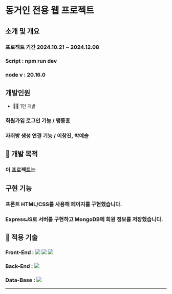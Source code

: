 # 동거인 전용 웹 프로젝트
## 소개 및 개요
### 프로젝트 기간 2024.10.21 ~ 2024.12.08
### Script : npm run dev
### node v : 20.16.0
## 개발인원
* 🙋‍♂️ 1인 개발
### 회원가입 로그인 기능 / 맹동훈
### 자취방 생성 연결 기능 / 이창진, 박예슬
## 🎯 개발 목적
### 이 프로젝트는
## 구현 기능
### 프론트 HTML/CSS를 사용해 페이지를 구현했습니다.
### ExpressJS로 서버를 구현하고 MongoDB에 회원 정보를 저장했습니다.
## 🧰 적용 기술
### Front-End : <img src="https://img.shields.io/badge/HTML5-E34F26?style=flat-square&logo=HTML5&logoColor=white"/> <img src="https://img.shields.io/badge/CSS3-1572B6?style=flat-square&logo=CSS3&logoColor=white"/></a> <img src="https://img.shields.io/badge/JavaScript-F7DF1E?style=flat-square&logo=JavaScript&logoColor=white"/>
### Back-End  : <img src="https://img.shields.io/badge/express.js-%23404d59.svg?style=for-the-badge&logo=express&logoColor=%2361DAFB"/>
### Data-Base : <img src="https://img.shields.io/badge/MongoDB-%234ea94b.svg?style=for-the-badge&logo=mongodb&logoColor=white"/>
-----
